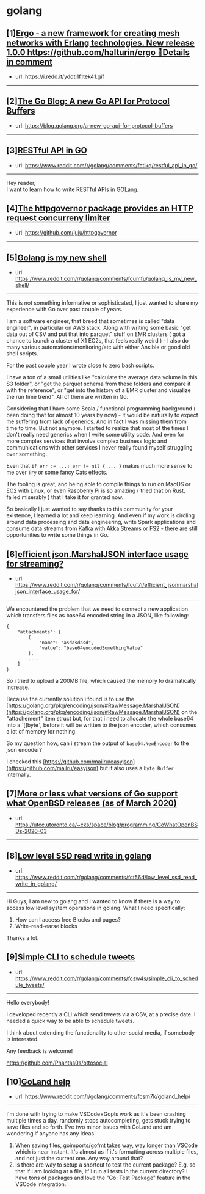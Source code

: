 # golang
## [1][Ergo - a new framework for creating mesh networks with Erlang technologies. New release 1.0.0 https://github.com/halturin/ergo 🚀Details in comment](https://www.reddit.com/r/golang/comments/fcr3ez/ergo_a_new_framework_for_creating_mesh_networks/)
- url: https://i.redd.it/yddtl1f1tek41.gif
---

## [2][The Go Blog: A new Go API for Protocol Buffers](https://www.reddit.com/r/golang/comments/fciob7/the_go_blog_a_new_go_api_for_protocol_buffers/)
- url: https://blog.golang.org/a-new-go-api-for-protocol-buffers
---

## [3][RESTful API in GO](https://www.reddit.com/r/golang/comments/fctlkq/restful_api_in_go/)
- url: https://www.reddit.com/r/golang/comments/fctlkq/restful_api_in_go/
---
Hey reader,   
I want to learn how to write RESTful APIs in GOLang.
## [4][The httpgovernor package provides an HTTP request concurreny limiter](https://www.reddit.com/r/golang/comments/fcqv0k/the_httpgovernor_package_provides_an_http_request/)
- url: https://github.com/juju/httpgovernor
---

## [5][Golang is my new shell](https://www.reddit.com/r/golang/comments/fcumfu/golang_is_my_new_shell/)
- url: https://www.reddit.com/r/golang/comments/fcumfu/golang_is_my_new_shell/
---
This is not something informative or sophisticated, I just wanted to share my experience with Go over past couple of years.

I am a software engineer, that breed that sometimes is called "data engineer", in particular on AWS stack. Along with writing some basic "get data out of CSV and put that into parquet" stuff on EMR clusters ( got a chance to launch a cluster of X1 EC2s, that feels really weird ) - I also do many various automations/monitoring/etc with either Ansible or good old shell scripts.

For the past couple year I wrote close to zero bash scripts. 

I have a ton of a small utilities like "calculate the average data volume in this S3 folder", or "get the parquet schema from these folders and compare it with the reference", or "get into the history of a EMR cluster and visualize the run time trend". All of them are written in Go.

Considering that I have some Scala / functional programming background ( been doing that for almost 10 years by now) - it would be naturally to expect me suffering from lack of generics. And in fact I was missing them from time to time. But not anymore. I started to realize that most of the times I don't really need generics when I write some utility code. And even for more complex services that involve complex business logic and communications with other services I never really found myself struggling over something.

Even that `if err := ...; err != nil { ... }` makes much more sense to me over `Try` or some fancy Cats effects.

The tooling is great, and being able to compile things to run on MacOS or EC2 with Linux, or even Raspberry Pi is so amazing ( tried that on Rust, failed miserably ) that I take it for granted now.

So basically I just wanted to say thanks to this community for your existence, I learned a lot and keep learning. And even if my work is circling around data processing and data engineering, write Spark applications and consume data streams from Kafka with Akka Streams or FS2 - there are still opportunities to write some things in Go.
## [6][efficient json.MarshalJSON interface usage for streaming?](https://www.reddit.com/r/golang/comments/fcuf7i/efficient_jsonmarshaljson_interface_usage_for/)
- url: https://www.reddit.com/r/golang/comments/fcuf7i/efficient_jsonmarshaljson_interface_usage_for/
---
We encountered the problem that we need to connect a new application which transfers files as base64 encoded string in a JSON, like following:

    {
        "attachments": [
            {
                "name": "asdasdasd",
                "value": "base64encodedSomethingValue"
            },
            ....
        ]
    }

So i tried to upload a 200MB file, which caused the memory to dramatically increase.

Because the currently solution i found is to use the [https://golang.org/pkg/encoding/json/#RawMessage.MarshalJSON](https://golang.org/pkg/encoding/json/#RawMessage.MarshalJSON) on the "attachement" item struct but, for that i need to allocate the whole base64 into a \`\[\]byte\`, before it will be written to the json encoder, which consumes a lot of memory for nothing.

So my question how, can i stream the output of `base64.NewEncoder` to the json encoder? 

I checked this [https://github.com/mailru/easyjson](https://github.com/mailru/easyjson) but it also uses a `byte.Buffer` internally.
## [7][More or less what versions of Go support what OpenBSD releases (as of March 2020)](https://www.reddit.com/r/golang/comments/fcu4uo/more_or_less_what_versions_of_go_support_what/)
- url: https://utcc.utoronto.ca/~cks/space/blog/programming/GoWhatOpenBSDs-2020-03
---

## [8][Low level SSD read write in golang](https://www.reddit.com/r/golang/comments/fct56d/low_level_ssd_read_write_in_golang/)
- url: https://www.reddit.com/r/golang/comments/fct56d/low_level_ssd_read_write_in_golang/
---
Hi Guys,
I am new to golang and I wanted to know if there is a way to access low level system operations in golang.
What I need specifically:
1.  How can I access free Blocks and pages?
2. Write-read-earse blocks

Thanks a lot.
## [9][Simple CLI to schedule tweets](https://www.reddit.com/r/golang/comments/fcsw4s/simple_cli_to_schedule_tweets/)
- url: https://www.reddit.com/r/golang/comments/fcsw4s/simple_cli_to_schedule_tweets/
---
Hello everybody!

I developed recently a CLI which send tweets via a CSV, at a precise date. I needed a quick way to be able to schedule tweets.

I think about extending the functionality to other social media, if somebody is interested.

Any feedback is welcome!

https://github.com/Phantas0s/ottosocial
## [10][GoLand help](https://www.reddit.com/r/golang/comments/fcsm7k/goland_help/)
- url: https://www.reddit.com/r/golang/comments/fcsm7k/goland_help/
---
I'm done with trying to make VSCode+Gopls work as it's been crashing multiple times a day, randomly stops autocompleting, gets stuck trying to save files and so forth. I've two minor issues with GoLand and am wondering if anyone has any ideas.

1. When saving files, goimports/gofmt takes way, way longer than VSCode which is near instant. It's almost as if it's formatting across multiple files, and not just the current one. Any way around that?
2. Is there are way to setup a shortcut to test the current package? E.g. so that if I am looking at a file, it'll run all tests in the current directory? I have tons of packages and love the "Go: Test Package" feature in the VSCode integration.
